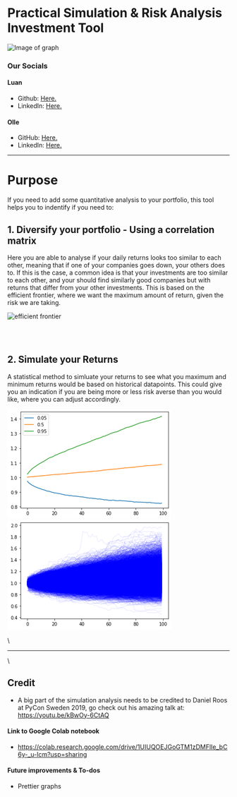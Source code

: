 # Practical Simulation & Risk Analysis Investment Tool

![Image of graph](https://www.image-illustration.net/wp-content/uploads/2018/01/financial-analysis-minimal-wallpaper.jpg)

### Our Socials
#### Luan
* Github: [Here.](https://github.com/Luumo)
* LinkedIn: [Here.](https://linkedin.com/in/luanmollakuqe)

#### Olle
* GitHub: [Here.](https://github.com/ollegreen)
* LinkedIn: [Here.](https://linkedin.com/in/ollegreen/)
 


_______

# Purpose 
If you need to add some quantitative analysis to your portfolio, this tool helps you to indentify if you need to:

## 1. Diversify your portfolio - Using a correlation matrix
Here you are able to analyse if your daily returns looks too similar to each other, meaning that if one of your companies goes down, your others does to. If this is the case, a common idea is that your investments are too similar to each other, and your should find similarly good companies but with returns that differ from your other investments. This is based on the efficient frontier, where we want the maximum amount of return, given the risk we are taking. 

![efficient frontier](https://static.seekingalpha.com/uploads/2018/8/39433316_15343047158205_rId5_thumb.jpg)

<br/><br/>

## 2. Simulate your Returns
A statistical method to simluate your returns to see what you maximum and minimum returns would be based on historical datapoints. This could give you an indication if you are being more or less risk averse than you would like, where you can adjust accordingly. 

![sim1](https://github.com/ollegreen/L-O_Finance_Tool/blob/main/simulation_vis_percentiles.png?raw=true)
![Sim2](https://github.com/ollegreen/L-O_Finance_Tool/blob/main/simulation_vis_all.png?raw=true)

\

_______

\

## Credit
* A big part of the simulation analysis needs to be credited to Daniel Roos at PyCon Sweden 2019, go check out his amazing talk at: https://youtu.be/kBwOy-6CtAQ

#### Link to Google Colab notebook
* https://colab.research.google.com/drive/1UIUQOEJGoGTM1zDMFlIe_bC6y-_u-lcm?usp=sharing

#### Future improvements & To-dos
* Prettier graphs
